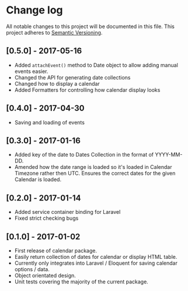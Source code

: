 # Change log

All notable changes to this project will be documented in this file.
This project adheres to [Semantic Versioning](http://semver.org/).

## [0.5.0] - 2017-05-16

* Added `attachEvent()` method to Date object to allow adding manual events easier.
* Changed the API for generating date collections
* Changed how to display a calendar
* Added Formatters for controlling how calendar display looks

## [0.4.0] - 2017-04-30

* Saving and loading of events

## [0.3.0] - 2017-01-16

* Added key of the date to Dates Collection in the format of YYYY-MM-DD.
* Amended how the date range is loaded so it's loaded in Calendar Timezone rather then UTC. Ensures the correct dates for the given Calendar is loaded.

## [0.2.0] - 2017-01-14

* Added service container binding for Laravel
* Fixed strict checking bugs

## [0.1.0] - 2017-01-02

* First release of calendar package.
* Easily return collection of dates for calendar or display HTML table.
* Currently only integrates into Laravel / Eloquent for saving calendar options / data.
* Object orientated design.
* Unit tests covering the majority of the current package.
